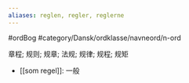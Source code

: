 ```yaml
---
aliases: reglen, regler, reglerne
---
```

#ordBog #category/Dansk/ordklasse/navneord/n-ord 

章程; 规则; 规章; 法规; 规律; 规程; 规矩

- [[som regel]]: 一般